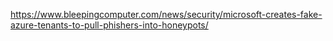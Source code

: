 https://www.bleepingcomputer.com/news/security/microsoft-creates-fake-azure-tenants-to-pull-phishers-into-honeypots/